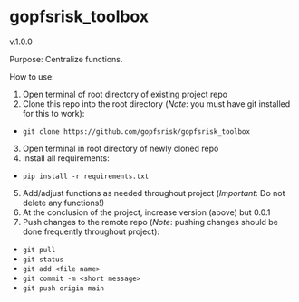 # gopfsrisk_toolbox

v.1.0.0

Purpose: Centralize functions.

How to use: 

1. Open terminal of root directory of existing project repo
2. Clone this repo into the root directory (*Note*: you must have git installed for this to work):
- ```git clone https://github.com/gopfsrisk/gopfsrisk_toolbox```
3. Open terminal in root directory of newly cloned repo
4. Install all requirements:
- ```pip install -r requirements.txt```
5. Add/adjust functions as needed throughout project (*Important*: Do not delete any functions!)
6. At the conclusion of the project, increase version (above) but 0.0.1
7. Push changes to the remote repo (*Note*: pushing changes should be done frequently throughout project):
- ```git pull```
- ```git status```
- ```git add <file name>```
- ```git commit -m <short message>```
- ```git push origin main```